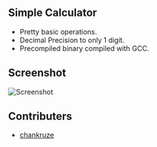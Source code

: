 ## Simple Calculator

- Pretty basic operations.
- Decimal Precision to only 1 digit.
- Precompiled binary compiled with GCC.

## Screenshot

![Screenshot](https://image.ibb.co/fBrq6z/Screenshot_314.png)

## Contributers

- [chankruze](https://github.com/chankruze)
